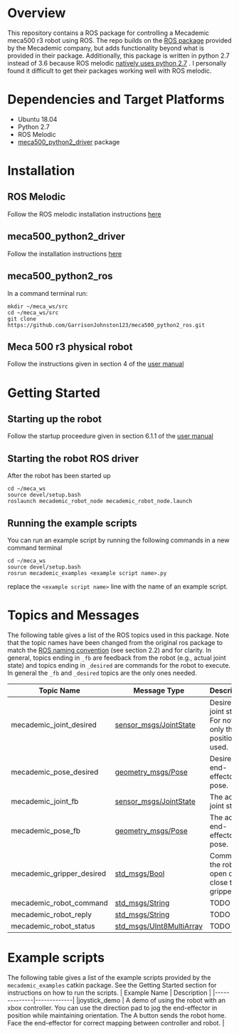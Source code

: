 # Overview
This repository contains a ROS package for controlling a Mecademic meca500 r3 robot using ROS. The repo builds on the [ROS package](https://github.com/Mecademic/ROS) provided by the Mecademic company, but adds functionality beyond what is provided in their package. Additionally, this package is written in python 2.7 instead of 3.6 because ROS melodic [natively uses python 2.7](https://www.ros.org/reps/rep-0003.html#melodic-morenia-may-2018-may-2023) . I personally found it difficult to get their packages working well with ROS melodic. 

# Dependencies and Target Platforms
* Ubuntu 18.04
* Python 2.7 
* ROS Melodic 
* [meca500_python2_driver](https://github.com/GarrisonJohnston123/meca500_python2_driver) package

# Installation
## ROS Melodic
Follow the ROS melodic installation instructions [here](http://wiki.ros.org/melodic/Installation/Ubuntu)

## meca500_python2_driver
Follow the installation instructions [here](https://github.com/GarrisonJohnston123/meca500_python2_driver)

## meca500_python2_ros
In a command terminal run:
```
mkdir ~/meca_ws/src
cd ~/meca_ws/src
git clone https://github.com/GarrisonJohnston123/meca500_python2_ros.git
```
## Meca 500 r3 physical robot 
Follow the instructions given in section 4 of the [user manual](https://cdn.mecademic.com/uploads/docs/meca500-r3-user-manual-8-4.pdf)

# Getting Started
## Starting up the robot
Follow the startup proceedure given in section 6.1.1 of the [user manual](https://cdn.mecademic.com/uploads/docs/meca500-r3-user-manual-8-4.pdf)

## Starting the robot ROS driver
After the robot has been started up
```
cd ~/meca_ws
source devel/setup.bash
roslaunch mecademic_robot_node mecademic_robot_node.launch
```
## Running the example scripts
You can run an example script by running the following commands in a new command terminal
```
cd ~/meca_ws
source devel/setup.bash
rosrun mecademic_examples <example script name>.py
```
replace the `<example script name>` line with the name of an example script.

# Topics and Messages
The following table gives a list of the ROS topics used in this package. Note that the topic names have been changed from the original ros package to match the [ROS naming convention](http://wiki.ros.org/ROS/Patterns/Conventions#Naming_ROS_Resources) (see section 2.2) and for clarity. In general, topics ending in `_fb` are feedback from the robot (e.g., actual joint state) and topics ending in `_desired` are commands for the robot to execute. In general the `_fb` and `_desired` topics are the only ones needed.

| Topic Name | Message Type | Description |
|------------|--------------|-------------|
| mecademic_joint_desired | [sensor_msgs/JointState](http://docs.ros.org/en/melodic/api/sensor_msgs/html/msg/JointState.html) | Desired joint state. For now, only the position is used. |
| mecademic_pose_desired | [geometry_msgs/Pose](http://docs.ros.org/en/melodic/api/geometry_msgs/html/msg/Pose.html) | Desired end-effector pose. |
| mecademic_joint_fb | [sensor_msgs/JointState](http://docs.ros.org/en/melodic/api/sensor_msgs/html/msg/JointState.html) | The actual joint state. |
| mecademic_pose_fb| [geometry_msgs/Pose](http://docs.ros.org/en/melodic/api/geometry_msgs/html/msg/Pose.html) | The actual end-effector pose. |
| mecademic_gripper_desired | [std_msgs/Bool](http://docs.ros.org/en/melodic/api/std_msgs/html/msg/Bool.html) | Commands the robot to open or close the gripper. |
| mecademic_robot_command | [std_msgs/String](http://docs.ros.org/en/melodic/api/std_msgs/html/msg/String.html) | TODO |
| mecademic_robot_reply | [std_msgs/String](http://docs.ros.org/en/melodic/api/std_msgs/html/msg/String.html) | TODO |
| mecademic_robot_status | [std_msgs/UInt8MultiArray](http://docs.ros.org/en/melodic/api/std_msgs/html/msg/UInt8MultiArray.html) | TODO |

# Example scripts
The following table gives a list of the example scripts provided by the `mecademic_examples` catkin package. See the Getting Started section for instructions on how to run the scripts.
| Example Name | Description |
|--------------|-------------|
|joystick_demo | A demo of using the robot with an xbox controller. You can use the direction pad to jog the end-effector in position while maintaining orientation. The A button sends the robot home. Face the end-effector for correct mapping between controller and robot. |